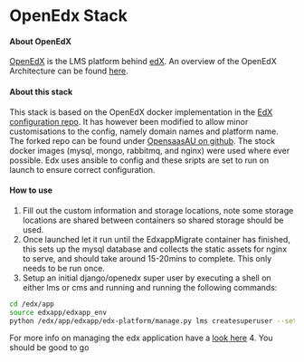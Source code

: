 OpenEdx Stack
=============

#### About OpenEdX
[OpenEdX](https://open.edx.org/) is the LMS platform behind [edX](https://www.edx.org/). An overview of the OpenEdX Architecture can be found [here](https://edx.readthedocs.io/projects/edx-developer-guide/en/latest/architecture.html).

#### About this stack
This stack is based on the OpenEdX docker implementation in the [EdX configuration repo](https://github.com/edx/configuration/tree/master/docker). It has however been modified to allow minor customisations to the config, namely domain names and platform name. The forked repo can be found under [OpensaasAU on github](https://github.com/OpenSaasAU/edx-configuration). The stock docker images (mysql, mongo, rabbitmq, and nginx) were used where ever possible. Edx uses ansible to config and these sripts are set to run on launch to ensure correct configuration.

#### How to use
1. Fill out the custom information and storage locations, note some storage locations are shared between containers so shared storage should be used.
2. Once launched let it run until the EdxappMigrate container has finished, this sets up the mysql database and collects the static assets for nginx to serve, and should take around 15-20mins to complete. This only needs to be run once.
3. Setup an initial django/openedx super user by executing a shell on either lms or cms and running and running the following commands:
```bash
cd /edx/app
source edxapp/edxapp_env
python /edx/app/edxapp/edx-platform/manage.py lms createsuperuser --settings aws
```
For more info on managing the edx application have a [look here](https://openedx.atlassian.net/wiki/display/OpenOPS/Managing+OpenEdX+Tips+and+Tricks)
4. You should be good to go